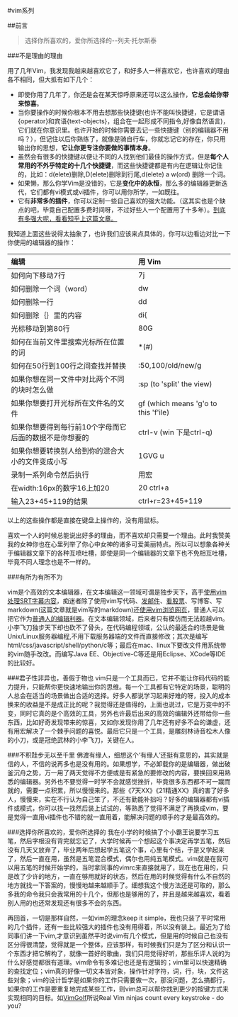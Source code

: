 #vim系列

##前言
> 选择你所喜欢的，爱你所选择的--列夫·托尔斯泰

###不是理由的理由

用了几年Vim，我发现我越来越喜欢它了，和好多人一样喜欢它，也许喜欢的理由各不相同，但大抵有如下几个：
+ 即使你用了几年了，你还是会在某天惊呼原来还可以这么操作，**它总会给你带来惊喜**。
+ 当你要操作的时候你根本不用去想那些快捷键(也许不能叫快捷键，它是谓语{operator}和宾语{text-objects}，组合在一起形成不同指令,好像自然语言)，它们就在你意识里。也许开始的时候你需要去记一些快捷键（别的编辑器不用吗？），但记住以后你熟练了，就像是骑自行车，你就忘记它的存在，你只用输出你的思想，**它让你更专注你要做的事情本身**。
+ 虽然会有很多的快捷键以便让不同的人找到他们最佳的操作方式，但是**每个人常用的不外乎特定的十几个快捷键**，而这些快捷键都是有内在逻辑让你记住的，比如：d(elete)删除,D(elete)删除到行尾,d(elete)
a w(ord) 删除一个词。
+ 如果懒，那么你学Vim是没错的，它是**变化中的永恒**，那么多的编辑器更新迭代，它们都有vi模式或vi插件，你可以用你所学，一如既往。
+ 它有**非常多的插件**，你可以定制一些自己喜欢的强大功能。（这其实也是个缺点的吧，毕竟自己配置多费时间呀，不过好些人一个配置用了十多年）。[到底有多强大呢，看看知乎上这篇文章。](http://www.zhihu.com/question/20151659)

我知道上面这些说得太抽象了，也许我们应该来点具体的，你可以边看边对比一下你使用的编辑器的操作：

| 编辑 | 用 Vim |
| :----| :----- |
| 如何向下移动7行 | 7j |
| 如何删除一个词（word） | dw |
| 如何删除一行 | dd |
| 如何删除｛｝里的内容 | di{ |
| 光标移动到第80行 | 80G |
| 如何在当前文件里搜索光标所在位置的词| *(#) |
| 如何在50行到100行之间查找并替换| :50,100/old/new/g |
| 如果你想在同一文件中对比两个不同的块时怎么做| :sp (to 'split' the view) |
| 如果你想要打开光标所在文件名的文件 | gf (which means 'g'o to this 'f'ile) |
| 如果你想要得到每行前10个字母而它后面的数据不是你想要的 | ctrl-v (win 下是ctrl-q) |
| 如果你想要转换别人给到你的混合大小的文件变成小写 | 1GVG u |
| 录制一系列命令然后执行 | 用宏 |
| 在width:16px的数字16上加20 | 20 ctrl+a |
| 输入23+45+119的结果 | ctrl+r=23+45+119 |

以上的这些操作都是直接在键盘上操作的，没有用鼠标。

喜欢一个人的时候总能说出好多的理由，而不喜欢却只需要一个理由。此时我赞美我的女神你也在心里列举了你心中女神的诸多可爱美丽特点。所以可以想象各种关于编辑器文章下的各种互喷吐槽，即使是同一个编辑器的文章下也不免相互吐槽，毕竟不同人理念也是不一样的。


###有所为有所不为

vim是个高效的文本编辑器，在文本编辑这一领域可谓是独步天下，高手[使用vim处理SRT字幕内容](http://zhuanlan.zhihu.com/vim-non-programming/19918627)，痴迷者除了使用vim写代码、[发邮件](http://www.vimer.cn?p=1222)、[看股票](http://bluegene8210.is-programmer.com/posts/67910.html)、写博客、写markdown(这篇文章就是vim写的markdown)还[使用vim浏览网页](http://www.iplaysoft.com/vimium-and-vimperator.html)，普通人可以把它作为[普通人的编辑利器](http://blog.sina.com.cn/s/blog_45dac66f010005kw.html)。在文本编辑领域，后来者只有模仿而无法超越vim。小李飞刀独步天下却也砍不了骨头，在代码编程领域，公认的最适合的场景是做Unix/Linux服务器编程,不用下载服务器端的文件而直接修改；其次是编写html/css/javascript/shell/python/c等；最后在mac、linux下要改文件用系统带的vim随手改改。而编写Java
EE、Objective-C等还是用Eclipse、XCode等IDE的比较好。

###君子性非异也，善假于物也
vim只是一个工具而已，它并不能让你码代码的能力提升，只能帮你更快速地输出你的思维。每一个工具都有它特定的场景，聪明的人总会在适当的场景做出合适的选择。好多人都说学习起来好难的呀，投入的成本换来的收益是不是成正比的呢？我觉得还是值得的，上面也说过，它是万变中的不变，同时它真的是个高效的工具，另外也许最后出来的高效的编辑外还带给你一些东西，比如好奇发现带来的惊喜，又如你发现你用了几年还有好多不会的谦虚，还有用宏解决了一个棘手问题的喜悦。最后它只是一个工具，是雕刻林诗音松木人像的小刀，或是冠绝武林的小李飞刀，关键在人。

###不积跬步无以至千里
佛渡有缘人，细想这个‘有缘人’还挺有意思的，其实就是信的人，不信的说再多也是没有用的。如果想学，不必卸载你的是编辑器，做出破釜沉舟之势，万一用了两天觉得不方便或是有紧急的要修改的内容，要换回来用熟悉的编辑器。另外也不要觉得一时学不会就感觉挫折，毕竟很多东西都不可一蹴而就的，需要一点积累，所以慢慢来的。那些《7天XX》《21精通XX》真的害了好多人，慢慢来，实在不行认为自己笨了，不还有勤能补拙吗？好多的编辑器都有vi插件或模式，你可以找一找然后装上试试的，等熟悉了觉得不满足了再换成vim，要是觉得一直用vi插件也不错的就一直用着，能解决问题的顺手的才是最高效的。

###选择你所喜欢的，爱你所选择的
我在小学的时候搞了个小霸王说要学习五笔，然后字根没有背完就忘记了，大学时候再一个想起这个事决定再学五笔，然后没有几天又放弃了，毕业两年后想起学五笔这个事，心里有个结，于是又学起来了，然后一直在用，虽然是五笔混合模式，偶尔也用纯五笔模式。vim就是在我可以用五笔的时候开始学的，当时拿同事的vimrc来直接就用了，现在也在用的，只是改了少许的地方，一直在够用就好的状态，然后在用的时候觉得有什么不自然的地方就找一下答案的，慢慢地越来越顺手了。细想我这个慢方法还是可取的，那么多我的命令我只会我常用的十几个，但那也是够用的了，并且是越来越喜欢，看着别人用的也还常发现还有很多不会的东西。

再回首，一切是那样自然，一如vim的理念keep it
simple，我也只装了平时常用的几个插件，还有一些比较强大的插件也没有用得着，所以没有装上。最近为了给同事们讲一下vim,才意识到虽然平时说vim有几个模式，但是用的时候自己也没有区分得很清楚，觉得就是一个整体，应该那样，有时候我们只是为了区分和认识一个东西才把它解构了，就像一首好的歌曲，我们只用觉得好听，那些乐评人说的为什么好感觉都很有道理。vim命令有多难记也还是有逻辑的；vim里可以快速精确的查找定位；vim真的好像一切文本皆对象，操作针对字符，词，行，块，文件这些对象；vim的设计哲学是如果你的工作只需要做一次，那没问题，怎么搞都行，如果你的工作是要重复地完成某些工作，则vim总可以帮你找到更少的按键方式来实现相同的目标。如[VimGolf](http://vimgolf.com/)所说Real Vim ninjas count every keystroke - do you?

